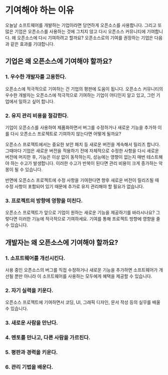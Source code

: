 # 기여해야 하는 이유

오늘날 소프트웨어를 개발하는 기업이라면 당연하게 오픈소스를 사용합니다. 그리고 또 많은 기업은 오픈소스를 사용하는 것에 그치지 않고 다시 오픈소스 커뮤니티에 기여합니다. 왜 오픈소스에 다시 기여하려고 할까요? 오픈소스로의 기여를 권장하는 기업은 다음과 같은 효과를 기대합니다. 

## 기업은 왜 오픈소스에 기여해야 할까요?

### 1. 우수한 개발자를 고용한다.

오픈소스에 적극적으로 기여하는 건 기업의 평판에 도움이 됩니다. 오픈소스 커뮤니티의 우수한 개발자는 오픈소스에 적극적으로 기여하는 기업이 어디인지 알고 있고, 그런 기업에서 일하고 싶어 합니다.

### 2. 유지 관리 비용을 절감한다.

기업이 오픈소스를 사용하여 제품화하면서 버그를 수정하거나 새로운 기능을 추가하 이를 다시 오픈소스 프로젝트로 기여하지 않는다면 어떻게 될까요? 

오픈소스 프로젝트에서는 중요한 보안 패치 등 새로운 버전을 계속해서 릴리즈 합니다. 그때마다 기업은 새로운 버전을 적용하기 전에 자체적으로 수정한 사항을 다시 새로운 버전에 머지한 후, 기능은 이상 없이 동작하는지, 성능에는 영향이 없는지 매번 테스트해야 하는 수고가 발생합니다. 이러한 수고가 반복이 된다면 관리 비용이 크게 증가하는 악몽이 될 수 있습니다.

반면에 오픈소스 프로젝트에 수정 사항을 기여한다면 향후 새로운 버전이 릴리즈될 때 수정 사항이 포함되어 있기 때문에 추가로 유지 관리해야 할 필요가 없습니다.

### 3. 프로젝트의 방향에 영향을 미친다.

오픈소스 프로젝트가 앞으로 기업이 원하는 새로운 기능을 제공하기를 바라시나요? 그렇다면 이러한 기능에 적극적으로 기여하세요. 기여를 통해 프로젝트 방향에 영향을 줄 수 있습니다.

## 개발자는 왜 오픈소스에 기여해야 할까요?

### 1. 소프트웨어를 개선시킨다. 

사용 중인 오픈소스의 버그를 직접 수정하거나 새로운 기능을 추가하면 소프트웨어가 개선될 뿐만 아니라 이 소프트웨어를 사용하는 모두에게 혜택을 제공할 수 있습니다.

### 2. 자기 실력을 키운다. 

오픈소스 프로젝트에 기여하면서 코딩, UI, 그래픽 디자인, 문서 작성 등의 실무를  배울 수 있습니다.

### 3. 새로운 사람을 만난다. 

### 4. 멘토를 만나고, 다른 사람을 가르친다. 

### 5. 평판과 경력을 키운다. 

### 6. 관리 기법을 배운다. 







